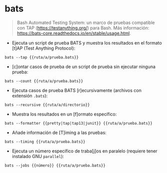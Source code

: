 # bats

> Bash Automated Testing System: un marco de pruebas compatible con TAP (<https://testanything.org/>) para Bash.
> Más información: <https://bats-core.readthedocs.io/en/stable/usage.html>.

- Ejecuta un script de prueba BATS y muestra los resultados en el formato [t]AP (Test Anything Protocol):

`bats --tap {{ruta/a/prueba.bats}}`

- [c]ontar casos de prueba de un script de prueba sin ejecutar ninguna prueba:

`bats --count {{ruta/a/prueba.bats}}`

- Ejecuta casos de prueba BATS [r]ecursivamente (archivos con extensión `.bats`):

`bats --recursive {{ruta/a/directorio}}`

- Muestra los resultados en un [f]ormato específico:

`bats --formatter {{pretty|tap|tap13|junit}} {{ruta/a/prueba.bats}}`

- Añade información de [T]iming a las pruebas:

`bats --timing {{ruta/a/prueba.bats}}`

- Ejecuta un número específico de traba[j]os en paralelo (requiere tener instalado GNU `parallel`):

`bats --jobs {{número}} {{ruta/a/prueba.bats}}`
